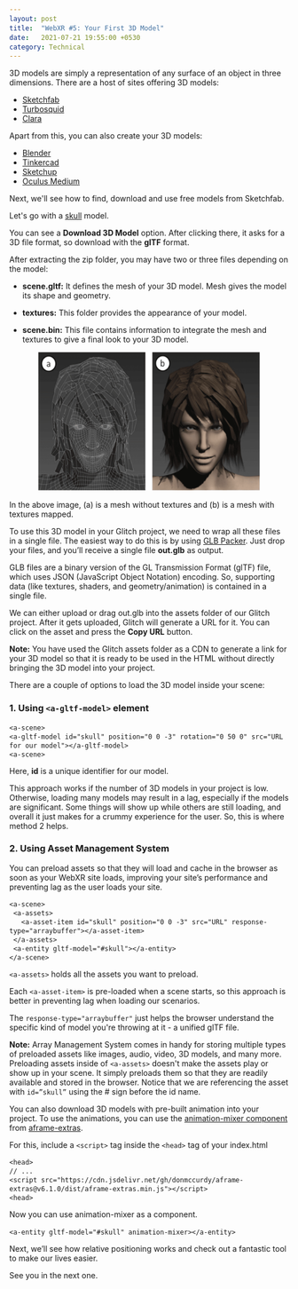 ```yaml
---
layout: post
title:  "WebXR #5: Your First 3D Model"
date:   2021-07-21 19:55:00 +0530
category: Technical
---
```

3D models are simply a representation of any surface of an object in three dimensions. There are a host of sites offering 3D models:

- [Sketchfab](http://sketchfab.com/)
- [Turbosquid](http://turbosquid.com/)
- [Clara](https://clara.io/library)

Apart from this, you can also create your 3D models:

- [Blender](http://blender.org/)
- [Tinkercad](https://www.tinkercad.com/)
- [Sketchup](https://www.sketchup.com/)
- [Oculus Medium](https://www.oculus.com/medium/)

Next, we'll see how to find, download and use free models from Sketchfab.
 
Let's go with a [skull](https://sketchfab.com/3d-models/the-anatomy-of-the-human-skull-baf6ac7b781a46218dca2b59dee58817) model. 

You can see a **Download 3D Model** option. After clicking there, it asks for a 3D file format, so download with the **glTF** format.

After extracting the zip folder, you may have two or three files depending on the model:

- **scene.gltf:** It defines the mesh of your 3D model. Mesh gives the model its shape and geometry.

- **textures:** This folder provides the appearance of your model. 

- **scene.bin:** This file contains information to integrate the mesh and textures to give a final look to your 3D model.

<p align="center">
<img src="/technical/assets/images/mesh.png" alt="position" width="400" height="250"/>
</p>

In the above image, (a) is a mesh without textures and (b) is a mesh with textures mapped.

To use this 3D model in your Glitch project, we need to wrap all these files in a single file. The easiest way to do this is by using [GLB Packer](https://glb-packer.glitch.me/). Just drop your files, and you’ll receive a single file **out.glb** as output.

GLB files are a binary version of the GL Transmission Format (glTF) file, which uses JSON (JavaScript Object Notation) encoding. So, supporting data (like textures, shaders, and geometry/animation) is contained in a single file.

We can either upload or drag out.glb into the assets folder of our Glitch project. After it gets uploaded, Glitch will generate a URL for it. You can click on the asset and press the **Copy URL** button.

**Note:** You have used the Glitch assets folder as a CDN to generate a link for your 3D model so that it is ready to be used in the HTML without directly bringing the 3D model into your project.

There are a couple of options to load the 3D model inside your scene:

### 1. Using `<a-gltf-model>` element

```
<a-scene>
<a-gltf-model id="skull" position="0 0 -3" rotation="0 50 0" src="URL for our model"></a-gltf-model>
<a-scene>
```

Here, **id** is a unique identifier for our model.
 
This approach works if the number of 3D models in your project is low. Otherwise, loading many models may result in a lag, especially if the models are significant. Some things will show up while others are still loading, and overall it just makes for a crummy experience for the user. So, this is where method 2 helps.

### 2. Using Asset Management System

You can preload assets so that they will load and cache in the browser as soon as your WebXR site loads, improving your site’s performance and preventing lag as the user loads your site.

```
<a-scene>
 <a-assets>
   <a-asset-item id="skull" position="0 0 -3" src="URL" response-type="arraybuffer"></a-asset-item>
 </a-assets>
 <a-entity gltf-model="#skull"></a-entity>
</a-scene>
```

`<a-assets>` holds all the assets you want to preload.

Each `<a-asset-item>` is pre-loaded when a scene starts, so this approach is better in preventing lag when loading our scenarios.

The `response-type="arraybuffer"` just helps the browser understand the specific kind of model you're throwing at it - a unified glTF file.

**Note:** Array Management System comes in handy for storing multiple types of preloaded assets like images, audio, video, 3D models, and many more.
Preloading assets inside of `<a-assets>` doesn't make the assets play or show up in your scene. It simply preloads them so that they are readily available and stored in the browser. Notice that we are referencing the asset with `id=”skull”` using the # sign before the id name.

You can also download 3D models with pre-built animation into your project. To use the animations, you can use the [animation-mixer component](https://github.com/donmccurdy/aframe-extras/tree/master/src/loaders#animation) from [aframe-extras](https://github.com/donmccurdy/aframe-extras/tree/master/src/loaders#animation).

For this, include a `<script>` tag inside the `<head>` tag of your index.html

```
<head>
// ...
<script src="https://cdn.jsdelivr.net/gh/donmccurdy/aframe-extras@v6.1.0/dist/aframe-extras.min.js"></script>
<head>
```

Now you can use animation-mixer as a component.

`<a-entity gltf-model="#skull" animation-mixer></a-entity>`

Next, we’ll see how relative positioning works and check out a fantastic tool to make our lives easier.

See you in the next one.

<script src="https://utteranc.es/client.js"
        repo="vivek-chandela/vivek-chandela.github.io"
        issue-term="pathname"
        theme="github-light"
        crossorigin="anonymous"
        async>
</script>